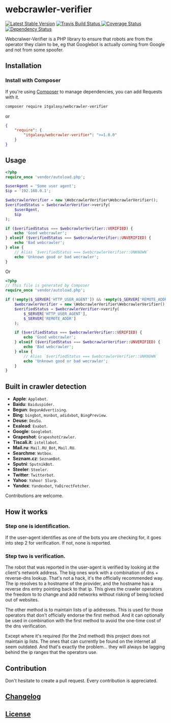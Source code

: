 # webcrawler-verifier

[![Latest Stable Version](https://poser.pugx.org/itgalaxy/webcrawler-verifier/v/stable)](
https://packagist.org/packages/itgalaxy/webcrawler-verifier)
[![Travis Build Status](https://img.shields.io/travis/itgalaxy/webcrawler-verifier/master.svg?label=build)
](https://travis-ci.org/itgalaxy/webcrawler-verifier)
[![Coverage Status](https://coveralls.io/repos/github/itgalaxy/webcrawler-verifier/badge.svg?branch=master)](
https://coveralls.io/github/itgalaxy/webcrawler-verifier?branch=master)
[![Dependency Status](https://www.versioneye.com/user/projects/5810b9c19cfcf7003790163f/badge.svg?style=flat-square)](
https://www.versioneye.com/user/projects/5810b9c19cfcf7003790163f)

Webcralwer-Verifier is a PHP library to ensure that robots are from the operator they claim to be, 
eg that Googlebot is actually coming from Google and not from some spoofer.

## Installation

### Install with Composer

If you're using [Composer](https://github.com/composer/composer) to manage dependencies, you can add Requests with it.

```sh
composer require itgalaxy/webcrawler-verifier
```

or
```json
{
    "require": {
        "itgalaxy/webcrawler-verifier": ">=1.0.0"
    }
}
```

## Usage

```php
<?php
require_once 'vendor/autoload.php';

$userAgent = 'Some user agent';
$ip = '192.168.0.1';

$webcrawlerVerifier = new \WebcrawlerVerifier\WebcrawlerVerifier();
$verifiedStatus = $webcrawlerVerifier->verify(
    $userAgent, 
    $ip
);

if ($verifiedStatus === $webcrawlerVerifier::VERIFIED) {
    echo 'Good webcrawler';
} elseif ($verifiedStatus === $webcrawlerVerifier::UNVERIFIED) {
    echo 'Bad webcrawler';
} else {
    // Alias `$verifiedStatus === $webcrawlerVerifier::UNKNOWN`
    echo 'Unknown good or bad wecrawler';
}

```

Or

```php
<?php
// This file is generated by Composer
require_once 'vendor/autoload.php';

if (!empty($_SERVER['HTTP_USER_AGENT']) && !empty($_SERVER['REMOTE_ADDR'])) {
    $webcrawlerVerifier = new \WebcrawlerVerifier\WebcrawlerVerifier();
    $verifiedStatus = $webcrawlerVerifier->verify(
        $_SERVER['HTTP_USER_AGENT'], 
        $_SERVER['REMOTE_ADDR']
    );

    if ($verifiedStatus === $webcrawlerVerifier::VERIFIED) {
        echo 'Good webcrawler';
    } elseif ($verifiedStatus === $webcrawlerVerifier::UNVERIFIED) {
        echo 'Bad webcrawler';
    } else {
        // Alias `$verifiedStatus === $webcrawlerVerifier::UNKNOWN`
        echo 'Unknown good or bad wecrawler';
    }
}
```

## Built in crawler detection

- **Apple**: `Applebot`.
- **Baidu**: `Baiduspider`.
- **Begun**: `BegunAdvertising`.
- **Bing**: `bingbot`, `msnbot`, `adidxbot`, `BingPreview`.
- **Deuse**: `DeuSu`.
- **Exalead**: `Exabot`.
- **Google**: `Googlebot`.
- **Grapeshot**: `GrapeshotCrawler`.
- **Tiscali.it**: `istellabot`.
- **Mail.ru**: `Mail.RU_Bot`, `Mail.RU`.
- **Searchme**: `Wotbox`.
- **Seznam.cz**: `SeznamBot`.
- **Sputni**: `SputnikBot`.
- **Steeler**: `Steeler`.
- **Twitter**: `Twitterbot`.
- **Yahoo**: `Yahoo! Slurp`.
- **Yandex**: `Yandexbot`, `YaDirectFetcher`.

Contributions are welcome.

## How it works

### Step one is identification.

If the user-agent identifies as one of the bots you are checking for, it goes into step 2 for verification.
If not, none is reported.

### Step two is verification.

The robot that was reported in the user-agent is verified by looking at the client's network address.
The big ones work with a combination of dns + reverse-dns lookup. That's not a hack, it's the officially
recommended way. The ip resolves to a hostname of the provider, and the hostname has a reverse dns entry
pointing back to that ip. This gives the crawler operators the freedom to to change and add networks
without risking of being locked out of websites.

The other method is to maintain lists of ip addresses. This is used for those operators that don't
officially endorse the first method. And it can optionally be used in combination with the first method
to avoid the one-time cost of the dns verification.

Except where it's required (for the 2nd method) this project does not maintain ip lists. The ones that
can currently be found on the internet all seem outdated. And that's exactly the problem... they will
always be lagging behind the ip ranges that the operators use.

## Contribution

Don't hesitate to create a pull request. Every contribution is appreciated.

## [Changelog](CHANGELOG.md)

## [License](LICENSE)
